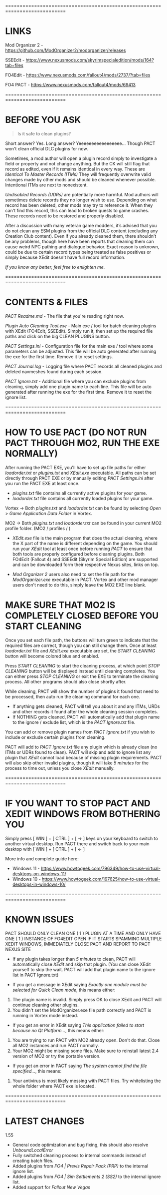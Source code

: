 ===========================================================================
# LINKS #

Mod Organizer 2 - https://github.com/ModOrganizer2/modorganizer/releases

SSEEdit - https://www.nexusmods.com/skyrimspecialedition/mods/164?tab=files

FO4Edit - https://www.nexusmods.com/fallout4/mods/2737/?tab=files

FO4 PACT - https://www.nexusmods.com/fallout4/mods/69413

===========================================================================
# BEFORE YOU ASK #

> Is it safe to clean plugins?

Short answer? Yes. Long answer?
Yeeeeeeeeeeeeeeeee... Though PACT won't clean official DLC plugins for now.

Sometimes, a mod author will open a plugin record simply to investigate a field or property and not change anything.
But the CK will still flag that record as edited, even if it remains identical in every way. These are *Identical To Master Records (ITMs)*
They will frequently overwrite valid changes made by other mods and should be cleaned whenever possible. Intentional ITMs are next to nonexistent.

*Undisabled Records (UDRs)* are potentially more harmful. Mod authors will sometimes delete records they no longer wish to use.
Depending on what record has been deleted, other mods may try to reference it. When they can't find this record,
this can lead to broken quests to game crashes. These records need to be restored and properly disabled.

After a discussion with many veteran game modders, it’s advised that you do not clean any ESM plugins from the official DLC content (excluding any Creation Club content).
Even if you already cleaned them, there shouldn’t be any problems, though here have been reports that cleaning them can cause weird NPC pathing and dialogue behavior.
Exact reason is unknown, could be due to certain record types being treated as false positives or simply because XEdit doesn't have full record information.

*If you know any better, feel free to enlighten me.*

===========================================================================
# CONTENTS & FILES #

*PACT Readme.md* - The file that you're reading right now.

*Plugin Auto Cleaning Tool.exe* - Main exe / tool for batch cleaning plugins with XEdit (FO4Edit, SSEEdit).
Simply run it, then set up the required file paths and click on the big CLEAN PLUGINS button.

*PACT Settings.ini* - Configuration file for the main exe / tool where some parameters can be adjusted.
This file will be auto generated after running the exe for the first time. Remove it to reset settings.

*PACT Journal.log* - Logging file where PACT records all cleaned plugins and deleted navmeshes found during each session.

*PACT Ignore.txt* - Additional file where you can exclude plugins from cleaning, simply add one plugin name to each line.
This file will be auto generated after running the exe for the first time. Remove it to reset the ignore list.

===========================================================================
# HOW TO USE PACT (DO NOT RUN PACT THROUGH MO2, RUN THE EXE NORMALLY) #

After running the PACT EXE, you'll have to set up file paths for either *loadorder.txt* or *plugins.txt* and *XEdit.exe* executable.
All paths can be set directly through PACT EXE or by manually editing *PACT Settings.ini* after you run the PACT EXE at least once.

- *plugins.txt* file contains all currently active plugins for your game.
- *loadorder.txt* file contains all currently loaded plugins for your game.

Vortex -> Both *plugins.txt* and *loadorder.txt* can be found by selecting *Open* > *Game Application Data Folder* in Vortex.

MO2 -> Both *plugins.txt* and *loadorder.txt* can be found in your current MO2 profile folder. (MO2 / profiles / <profile name>)

- *XEdit.exe* file is the main program that does the actual cleaning, where the X part of the name is different depending on the game.
You should run your *XEdit* tool at least once before running *PACT* to ensure that both tools are properly configured before cleaning plugins.
Both FO4Edit (Fallout 4) and SSEEdit (Skyrim Special Edition) are supported and can be downloaded form their respective Nexus sites, links on top.

- *Mod Organizer 2* users also need to set the file path for the *ModOrganizer.exe* executable in PACT.
Vortex and other mod manager users don't need to do this, simply leave the MO2 EXE line blank.

# MAKE SURE THAT MO2 IS COMPLETELY CLOSED BEFORE YOU START CLEANING #

Once you set each file path, the buttons will turn green to indicate that the required files are correct, though you can still change them.
Once at least *loadorder.txt* file and *XEdit.exe* executable are set, the *START CLEANING* button will become colored blue and enabled.

Press *START CLEANING* to start the cleaning process, at which point *STOP CLEANING* button will be displayed instead until cleaning completes.
You can either press *STOP CLEANING* or exit the EXE to terminate the cleaning process. All other programs should also close shortly after.

While cleaning, PACT will show the number of plugins it found that need to be processed, then auto run the cleaning command for each one.

- If anything gets cleaned, PACT will tell you about it and any ITMs, URDs and other records it found after the whole cleaning session completes.
- If NOTHING gets cleaned, PACT will automatically add that plugin name to the ignore / exclude list, which is the *PACT Ignore.txt* file.

You can add or remove plugin names from *PACT Ignore.txt* if you wish to include or exclude certain plugins from cleaning.

PACT will add to *PACT Ignore.txt* file any plugin which is already clean (no ITMs or UDRs found to clean).
PACT will skip and add to ignore list any plugin that *XEdit* cannot load because of missing plugin requirements.
PACT will also skip other invalid plugins, though it will take *5 minutes* for the process to time out, unless you close *XEdit* manually.

===========================================================================
# IF YOU WANT TO STOP PACT AND XEDIT WINDOWS FROM BOTHERING YOU #

Simply press [ WIN ] + [ CTRL ] + [ -> ] keys on your keyboard to switch to another virtual desktop.
Run PACT there and switch back to your main desktop with [ WIN ] + [ CTRL ] + [ <- ]

More info and complete guide here:
- Windows 11 - https://www.howtogeek.com/796349/how-to-use-virtual-desktops-on-windows-11/
- Windows 10 - https://www.howtogeek.com/197625/how-to-use-virtual-desktops-in-windows-10/

===========================================================================
# KNOWN ISSUES #

PACT SHOULD ONLY CLEAN ONE ( 1 ) PLUGIN AT A TIME AND ONLY HAVE ONE ( 1 ) INSTANCE OF FO4EDIT OPEN
IF IT STARTS SPAMMING MULTIPLE XEDIT WINDOWS, IMMEDIATELY CLOSE PACT AND REPORT TO PACT NEXUS SITE

- If any plugin takes longer than *5 minutes* to clean, PACT will automatically close *XEdit* and skip that plugin.
  (You can close XEdit yourself to skip the wait. PACT will add that plugin name to the ignore list in PACT Ignore.txt)

- If you get a message in XEdit saying *Exactly one module must be selected for Quick Clean mode*, this means either:

1)	The plugin name is invalid. Simply press OK to close XEdit and PACT will continue cleaning other plugins.
2)	You didn't set the ModOrganizer.exe file path correctly and PACT is running in Vortex mode instead.

- If you get an error in XEdit saying *This application failed to start because no Qt Platform...*, this means either:

1)	You are trying to run PACT with MO2 already open. Don't do that. Close all MO2 instances and run PACT normally.
2)	Your MO2 might be missing some files. Make sure to reinstall latest 2.4 version of MO2 or try the portable version.

- If you get an error in PACT saying *The system cannot find the file specified...*, this means:

1) Your antivirus is most likely messing with PACT files. Try whitelisting the whole folder where PACT exe is located.

===========================================================================
# LATEST CHANGES #

1.55
- General code optimization and bug fixing, this should also resolve *UnboundLocalError*
- Fully switched cleaning process to internal commands instead of creating batch files.
- Added plugins from *FO4 | Previs Repair Pack (PRP)* to the internal ignore list.
- Added plugins from *FO4 | Sim Settlements 2 (SS2)* to the internal ignore list.
- Added support for *Fallout New Vegas*
